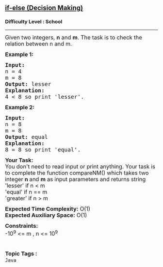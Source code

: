 <h2><a href="https://www.geeksforgeeks.org/problems/java-if-else-decision-making0924/1?page=1&difficulty=School&sortBy=submissions">if-else (Decision Making)</a></h2><h3>Difficulty Level : School</h3><hr><div class="problems_problem_content__Xm_eO"><p><span style="font-size: 18px;">Given two integers, <strong>n</strong>&nbsp;and <strong>m</strong>. The task is to check the relation between n and m.</span></p>
<p><strong><span style="font-size: 18px;">Example 1:</span></strong></p>
<pre><span style="font-size: 18px;"><strong>Input:</strong>
n = 4
m = 8</span>
<span style="font-size: 18px;"><strong>Output: </strong>lesser</span>
<span style="font-size: 18px;"><strong>Explanation:</strong>
4 &lt; 8 so print 'lesser'.</span></pre>
<p><strong><span style="font-size: 18px;">Example 2:</span></strong></p>
<pre><span style="font-size: 18px;"><strong>Input:</strong>
n = 8
m = 8</span>
<span style="font-size: 18px;"><strong>Output: </strong>equal</span>
<span style="font-size: 18px;"><strong>Explanation:</strong>
8 = 8 so print 'equal'.</span></pre>
<p><span style="font-size: 18px;"><strong>Your Task:&nbsp;&nbsp;</strong><br>You don't need to read input or print anything. Your task is to complete the function compareNM()&nbsp;which takes two integer <strong>n </strong>and <strong>m</strong>&nbsp;as input parameters&nbsp;and returns string<br>'lesser' if&nbsp;n &lt; m<br>'equal' if n == m</span><br><span style="font-size: 18px;">'greater' if n &gt; m</span></p>
<p><span style="font-size: 18px;"><strong>Expected Time Complexity:</strong> O(1)<br><strong>Expected Auxiliary Space:</strong> O(1)</span></p>
<p><span style="font-size: 18px;"><strong>Constraints:</strong><br>-10<sup>9</sup> &lt;= m , n &lt;= 10<sup>9</sup><br></span></p></div><br><p><span style=font-size:18px><strong>Topic Tags : </strong><br><code>Java</code>&nbsp;